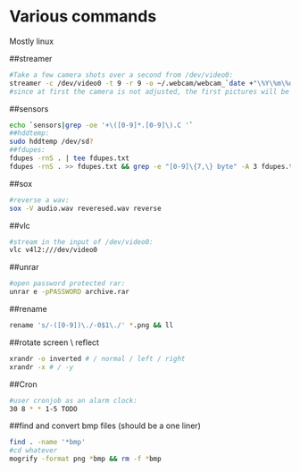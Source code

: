 
# Various commands
Mostly linux

##streamer
```bash
#Take a few camera shots over a second from /dev/video0:
streamer -c /dev/video0 -t 9 -r 9 -o ~/.webcam/webcam_`date +"\%Y\%m\%d_\%H\%M\%S"`-00.jpeg
#since at first the camera is not adjusted, the first pictures will be darker.
```

##sensors
```bash
echo `sensors|grep -oe '+\([0-9]*.[0-9]\).C '`
##hddtemp:
sudo hddtemp /dev/sd?
##fdupes:
fdupes -rnS . | tee fdupes.txt
fdupes -rnS . >> fdupes.txt && grep -e "[0-9]\{7,\} byte" -A 3 fdupes.txt
```

##sox
```bash
#reverse a wav:
sox -V audio.wav reveresed.wav reverse
```

##vlc
```bash
#stream in the input of /dev/video0:
vlc v4l2:///dev/video0
```

##unrar
```bash
#open password protected rar:
unrar e -pPASSWORD archive.rar
```

##rename
```bash
rename 's/-([0-9])\./-0$1\./' *.png && ll
```

##rotate screen \ reflect
```bash
xrandr -o inverted # / normal / left / right
xrandr -x # / -y
```

##Cron
```bash
#user cronjob as an alarm clock:
30 8 * * 1-5 TODO
```

##find and convert bmp files
(should be a one liner)
```bash
find . -name '*bmp'
#cd whatever
mogrify -format png *bmp && rm -f *bmp
```

